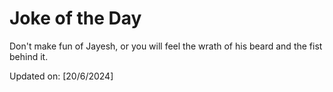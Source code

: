 # Joke of the Day

<!-- #joke -->
Don't make fun of Jayesh, or you will feel the wrath of his beard and the fist behind it.

Updated on: [20/6/2024]
<!-- #jokeEnd -->